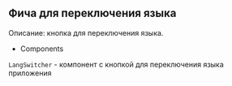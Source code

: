 ## Фича для переключения языка

Описание: кнопка для переключения языка.

- Components

`LangSwitcher` - компонент с кнопкой для переключения языка приложения
